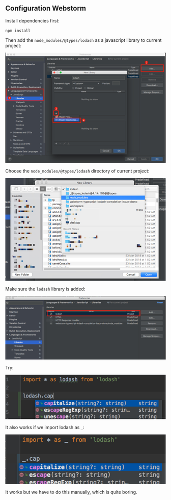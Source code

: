 
Configuration Webstorm
----------------------

Install dependencies first:

```
npm install
```

Then add the `node_modules/@types/lodash` as a javascript library to current project:

![webstorm-lodash-work-1.jpg](./images/webstorm-lodash-work-1.jpg)

Choose the `node_modules/@types/lodash` directory of current project:

![webstorm-lodash-work-2.jpg](./images/webstorm-lodash-work-2.jpg)

Make sure the `lodash` library is added:

![webstorm-lodash-work-3.jpg](./images/webstorm-lodash-work-3.jpg)

Try:

![webstorm-lodash-work-4.jpg](./images/webstorm-lodash-work-4.jpg)

It also works if we import lodash as `_`:

![webstorm-lodash-work-as-underscore.jpg](./images/webstorm-lodash-work-as-underscore.jpg)

It works but we have to do this manually, which is quite boring.
